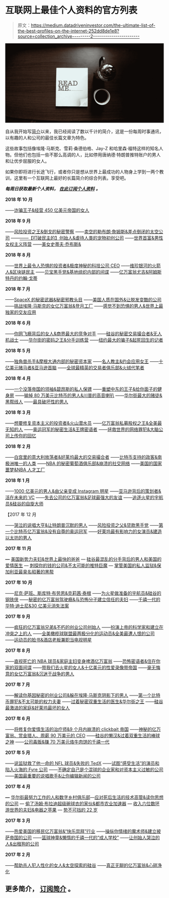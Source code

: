 # 互联网上最佳个人资料的官方列表

> 原文：<https://medium.datadriveninvestor.com/the-ultimate-list-of-the-best-profiles-on-the-internet-252dd8de1e8?source=collection_archive---------2----------------------->

![](img/478260c7216725c1f231905981c14413.png)

自从我开始写[简介](https://readtheprofile.weebly.com/)以来，我已经阅读了数以千计的简介，这是一份每周时事通讯，以有趣的人和公司的最佳长篇文章为特色。

这些故事包括像埃隆·马斯克、雪莉·桑德伯格、Jay-Z 和哈里森·福特这样的知名人物。但他们也包括一些不那么高调的人，比如停用唐纳德·特朗普推特账户的男人和让优步屈服的女人。

如果你即将进行长途飞行，或者你只是想从世界上最成功的人物身上学到一两个教训，这里有一个互联网上最好的长篇简介的综合列表。享受吧。

***每周日获取最新个人资料，*** [***在此订阅个人资料***](http://readtheprofile.com/) ***。***

**2018 年 10 月**

——[诈骗王子&经营 450 亿美元帝国的女人](https://theprofile.substack.com/p/the-profile-the-prince-of-fraud-and)

**2018 年 9 月**

——[风险投资之王&倒戈的秘密警察](https://theprofile.substack.com/p/the-profile-the-king-of-venture-capital-and-the-crypto-cop-who-switched-sides)
——[卖空的勒布朗·詹姆斯&差点倒闭的太空公司](https://theprofile.substack.com/p/the-profile-the-lebron-james-of-short-selling-and-the-space-company-that-almost-failed)
——[——【打破民主的】创始人&虐待人类的宠物初创公司](https://docs.google.com/document/d/139alDjE9xv5uU1uPRsJFOubmnJwHPnoKLTqm89GG1VU/edit?usp=sharing)
——[世界首富&男性女权主义阵营](https://docs.google.com/document/d/1TJXW-w-TB3tOXei7ijxHFIl9fejqYznIJ6RGwbl8Z4w/edit?usp=sharing)
——[美女史蒂夫·乔布斯&](https://docs.google.com/document/d/1FnQ4R4mOVReY49lqHoaLWeeKTMunT7vqBv_MuHjoFL4/edit?usp=sharing)

**2018 年 8 月**

——[世界上最令人恐惧的投资者&极度神秘的科技公司 CEO](https://docs.google.com/document/d/1Hllom-LnP1S-vjyGskPnlNeX1vG_1hUXWlQbWI-_heo/edit?usp=sharing)
——[维珍银河的火箭人&区块链民主](https://docs.google.com/document/d/1cBAWSO_1Dnb_dcEejxEe5ETGF3qDQipEMpIHB1RzF0Q/edit?usp=sharing)
——[贝宝黑手党&基地组织内部的间谍](https://docs.google.com/document/d/1T8bGXtqRabgEpbZkQ8xT_kEjddUIJB9Z2ss-OsMPGZ8/edit?usp=sharing)
——[亿万富翁尤吉&阿姆斯特丹的约翰·戈蒂](https://docs.google.com/document/d/16UqozZ4Tkccof4XtSlxWIkkn_SCCgkT7jhr7O5TOtW0/edit?usp=sharing)

**2018 年 7 月**

——[SpaceX 的秘密武器&秘密邪教头目](https://docs.google.com/document/d/1EsYLSeMZY6Kz9VQxmQ7N_37_-QROdPvClR_HMr8lWmY/edit?usp=sharing)
——[美国人质在国外&让脱发变酷的公司](https://docs.google.com/document/d/1z60u69QF0q49nZoN4ogeySUkScDHg_BcsJGDbl-_BTA/edit?usp=sharing)
——[挑战埃隆·马斯克的女亿万富翁&登月工厂](https://docs.google.com/document/d/1uahDJZA6yab8oiplLgMVjVtFzaeu7S1IfGK1l2OAhq4/edit?usp=sharing)
——[感觉不到恐惧的男人&世界上最独家的交友应用](https://docs.google.com/document/d/1YmzWL_apjiXh0OxVGk4JYvbkNPY38XCjtsUwNlVftjM/edit?usp=sharing)

**2018 年 6 月**

——[你网飞瘾背后的女人&商界最大的竞争对手](https://docs.google.com/document/d/1gLCmlKGe57zFzDYlMLPOCpCztItseOF87bIRrWtq3Dg/edit?usp=sharing)
——[硅谷的秘密交易撮合者&无人机战士](https://docs.google.com/document/d/1XafvXihrK0No2mILCHnVfurGxrWbGWH5x7MSkeT1l8E/edit?usp=sharing)
——[华尔街的密码之王&分手训练营](https://docs.google.com/document/d/1gCbLeO0hCGM_VHWvWJB5nWKVjAKon4DDLTo0FniSnTY/edit?usp=sharing)
——[纽约最大的骗子&起死回生的记者](https://docs.google.com/document/d/1IQJAaHgAuZ39oy75Apm_QkOy6sfUny7atuyQNTiNhjc/edit?usp=sharing)

**2018 年 5 月**

——[独角兽杀手&摩根大通内部的秘密资本家](https://docs.google.com/document/d/1LdBmdmwur7Xo4uQzUHykjCpKvlHQWA43w--ncEuIbNM/edit?usp=sharing)
——[名人教主&约会应用女王](https://docs.google.com/document/d/1IiTC3bT_Em1633s-2cf9gGn8KE42cmVRfUgWcWwZjgI/edit?usp=sharing)
——[十亿美元赌马者&亚马逊首脑](https://docs.google.com/document/d/1PCzNWMrAOLwLFSe0HGS-bc2igkzl7vgf9845eP9o_hM/edit?usp=sharing)
——[全球最精英的交易者俱乐部&火绒代笔者](https://docs.google.com/document/d/1yMMgODsWAoPeteM--czd9mUapm_HR1T-tHMsW2zkL60/edit?usp=sharing)

**2018 年 4 月**

——[一个没落帝国的领袖&碧昂斯的私人保镖](https://docs.google.com/document/d/1U8-FAppUhMOQJBIvHdPG9vUoePxfptGxEX0pz_n3B7Y/edit?usp=sharing)
——[重塑中东的王子&给你面子的健身房](https://docs.google.com/document/d/1YZWOBgAqUjnVgFZvQky6jPNXVKiMBnuVyab7ay1DIhk/edit?usp=sharing)
——[输掉 80 万美元比特币的男人&川普的高音喇叭](https://docs.google.com/document/d/1iD9qjQM8ERQ6aIjZOwJZ7QEsPSNkEgjvArMjo946Gms/edit?usp=sharing)
——[华尔街最大的赌徒&黑帮线人](https://docs.google.com/document/d/11hVleXi10_38faS9wQKyTR8PkgRlIOxsZTMWHm4VGSA/edit?usp=sharing)
——[最具破坏性的男人](https://docs.google.com/document/d/1y5mym9p4JA5bfmU2RFN-gYK6TRU0GLbeiqjiVrpF2Dw/edit?usp=sharing)

**2018 年 3 月**

——[想要修复资本主义的投资者&火山潜水员](https://docs.google.com/document/d/1HtQVDt0hFMR3_SImUMsathlGGbuW-rZGRwxonEnlU8E/edit?usp=sharing)
——[亿万富翁私募股权之王&全美最无知的人](https://docs.google.com/document/d/1qPA28Kzh-EQib6WbOdH8XUxBfdsWbVAdybdswJP489M/edit?usp=sharing)
——[奥运冠军的秘密生活&王牌密语者](https://docs.google.com/document/d/1TRa1uUfatsP6qnDNHbBU37rUdEa9PXpFKHofzqn686w/edit?usp=sharing)
——[拯救世界的网络罪犯&大脑公司上传你的回忆](https://docs.google.com/document/d/1h_VXeBGftxgVIvsjZ3p_Pmsu4CaOmhFNOaVcovhnLVs/edit?usp=sharing)

**2018 年 2 月**

——[白宫里的意大利放荡者&好莱坞最大的交易撮合者](https://docs.google.com/document/d/17ze_kulVBPUCnP7c4ZKH3WY_7QkXC4FVEdbZ1excXlA/edit?usp=sharing)
——[比特币支持的政客&南极洲唯一的人类](https://docs.google.com/document/d/1OHQVDrP79ZAetsAX1K3Ltin-lQMSx6WqSNYmXsOr6hc/edit?usp=sharing)
——[NBA 的秘密葡萄酒俱乐部&崩溃的社交网络](https://docs.google.com/document/d/1iaBP38fG--L0kg0lAV6aPBlcndHKe1YUcG-zhJFi-cQ/edit?usp=sharing)
——[美国的国家噩梦&NBA 人才工厂](https://docs.google.com/document/d/1SeSJ8VZRp9zJoyvX9HoKJvGA1Q11fRXfrFTfBt-I3Nw/edit?usp=sharing)

**2018 年 1 月**

——[1000 亿美元的男人&由父亲变成 Instagram 明星](https://docs.google.com/document/d/1UiNUE3M2xkdeUuAxPa3j94kYFwP5q1-ePHXxpY23aDA/edit?usp=sharing)
——[亚马逊背后的策划者&活在未来的 VC](https://docs.google.com/document/d/1JKrfsUzXBo1E3c0rhDxoOvdrkwaN8k4Hn_tBk90hI0Q/edit?usp=sharing)
——[失去公司的亿万富翁&足球最强大的友谊](https://docs.google.com/document/d/1b8UsBRalmYfr4pdOuZ_keTo1yGuJXfBTjzAkO-5swbk/edit?usp=sharing)
——[追逐火星的宇航员&硅谷的自旋大师](https://docs.google.com/document/d/1dwJuxdzKLJmrkjbq1VeM0afnUx2OJKIg-EDB8CQZza0/edit?usp=sharing)

【2017 年 12 月

——[哭泣的说唱大亨&让特朗普沉默的男人](https://docs.google.com/document/d/1T8CepsDZu_oolbmYavpNrLnBBuRx3u9aKdRkCpEmGBQ/edit?usp=sharing)
——[风险投资之父&贷款黑手党](https://docs.google.com/document/d/1xBGLr9Z087xBT4XcbDzT-4fRpp1OXBor15nopvg-vrU/edit?usp=sharing)
——[第一个比特币亿万富翁&没有自尊的奥运冠军](https://docs.google.com/document/d/1HSTXcjFWassXeaZX-M1X1iloUGkZmwtKs6KRKnpjMQM/edit?usp=sharing)
——[好莱坞最有影响力的女演员&建造以太坊的男人](https://docs.google.com/document/d/1A5Wo5ycKkD90kEPylZqz1v_5AJ8Dj8cNi9c08fSCvNk/edit?usp=sharing)

**2017 年 11 月**

**—** [美国新势力夫妇&世界上最快的爸爸](https://docs.google.com/document/d/1dqTth8ZlvLJSm4TXc4BHkWP9XVhOkPmQLce3vt7BZy4/edit?usp=sharing)
— [硅谷最混乱的分手背后的男人和美国的爱情医生](https://docs.google.com/document/d/1b_gcTwp6T7PEPC-4bBVU4lsBPKHJuEUW2dVEESC4eLA/edit?usp=sharing)
— [刺探你的钱的公司&不太可能的推特巨魔](https://docs.google.com/document/d/1Rdr_ULF62RJQDAPziU1lOB_MYIy1Yt6FVSCe-i5v-HE/edit?usp=sharing)
— [掌管美国的私人监狱&保加利亚最臭名昭著的黑帮](https://docs.google.com/document/d/1_2J_JsnYfwUm52t-CH5i2yA3XIvc9XbEQvLomOeG-LQ/edit?usp=sharing)

**2017 年 10 月**

——[尼克·萨班、斯库特·布劳恩&克莉茜·泰根](https://docs.google.com/document/d/1XBQgdEfhn22wjHYWQdNbJGiyr6Si8K9jmzC9mge4D4Y/edit?usp=sharing)
——[为火星做准备的宇航员&硅谷的钢铁侠](https://docs.google.com/document/d/1-uhj6cBhs3Qupcg8ux3R5ySdPVtgQt--F3nWbEHnZOA/edit?usp=sharing)
——[秘密的亿万富翁驾驶瘾&与恐怖分子建立信任的夫妇](https://docs.google.com/document/d/1UBSnbZZYnwMfBIDZDYK8Eh19n61S2r1MsyJHny8W82U/edit?usp=sharing)
——[千禧一代的华特·迪士尼&30 亿美元消失法案](https://docs.google.com/document/d/1UBSnbZZYnwMfBIDZDYK8Eh19n61S2r1MsyJHny8W82U/edit?usp=sharing)

**2017 年 9 月**

——[疯狂的亿万富翁兄弟&不朽的创业公司创始人](https://docs.google.com/document/d/1cdtpUbQLv8-cxgH8JqBVGtoHrB1fJnlEZ9eQkmPoHsg/edit?usp=sharing)
——[扮演上帝的科学家和建立在冲突之上的人](https://docs.google.com/document/d/1ly6umSvuBZSuZb0orZxwpKt4rUZf7FFDBFmqdkvVx4A/edit?usp=sharing)
——[全美橄榄球联盟最两极分化的运动员&全美最遭人恨的公司](https://docs.google.com/document/d/1FOmqfYBHIZ-PQgG69NMtXFEPyDFbHnb78M8RL1qd8Tk/edit?usp=sharing)
——[运动员的脸书&酒店老板兼职当电视明星](https://docs.google.com/document/d/1NAxOqiGPB63gzjZbq2PuJFJLSg1C6HiZYQOfucSovVE/edit?usp=sharing)

**2017 年 8 月**

——[直视死亡的 NBA 球员&家庭主妇变身啤酒亿万富翁](https://docs.google.com/document/d/1_e6Znu3p_gxQhPWrcq1Y3AyEPyqEWjkq3KYxPrdC4WU/edit?usp=sharing)
——[恐怖密语者&住在你家的双面间谍](https://docs.google.com/document/d/1UzXKiRNm3oBFNVUzMr035YNaJkGoORJyW0Pb5n-3Rpo/edit?usp=sharing)
——[带我们去火星的女人&十亿美元的性爱录像带帝国](https://docs.google.com/document/d/11lWPgUeCRV6ucwqY65InbBKR_hJVm8gO4GvtUyQwRaQ/edit?usp=sharing)
——[毫无悔意的女亿万富翁&沉迷于战争的男人](https://docs.google.com/document/d/1SGZQ3RY8JiYKxhJrtIE9EFaObE1v0xp23vsHGUvuXuk/edit?usp=sharing)

**2017 年 7 月**

——[解读你基因秘密的创业公司&躲在埃隆·马斯克阴影下的男人](https://docs.google.com/document/d/1DSh-DzEEfd9jHPs4iaB-qEukzzuAnw3ikUJ9MANmIrc/edit?usp=sharing)
——[第一个比特币罪犯&不太可能的权力夫妻](https://docs.google.com/document/d/1JCmQvD72xU6ToT32vuJjdT-KpnKPXMqsrDknjsfkVkg/edit)
——[过着秘密双重生活的医生&华尔街之王](https://docs.google.com/document/d/1859U4GiLJ5q1cYYZF4B5swGxN4XGghMTkOR0PbFzPLI/edit?usp=sharing)
——[硅谷最激进的家庭&好莱坞最坏的女人](https://docs.google.com/document/d/1qcppYlYdEDCBQoXv0fdd_6n6qqDp5dkpO62JpUlhH6Y/edit?usp=sharing)

**2017 年 6 月**

——[将修复你爱情生活的治疗师&9 个月内崩溃的 clickbait 帝国](https://docs.google.com/document/d/18m6qt3503i3RFc7e5ONY13Nsdyfj6FNBPlFZ3NmrNGE/edit?usp=sharing)
——[神秘的亿万富翁、赏金猎人、周薪 90 万美元的 CEO](https://docs.google.com/document/d/1EzPDHLb_FrN5iyHbsc0U176kRbOV_TSSD9rGSzNDdQw/edit?usp=sharing)
——[硅谷的懒汉&过着双重生活的棒球之神](https://docs.google.com/document/d/1JPGDUhcLbb0qX9rDPICxMjYSYCc4fYPxhbizDBPmBaw/edit?usp=sharing)
——[公司毒贩&赚 70 万美元烙牛肉饼的千禧一代](https://docs.google.com/document/d/11rhWMSeGZ8ZEPUAHay2LyvsCD0AaKUk1QqZe_TmZOFA/edit?usp=sharing)

**2017 年 5 月**

——[说监狱救了他一命的 NFL 球员&失败的 TedX](https://tinyletter.com/polinamarinova/letters/the-profile-the-nfl-player-who-says-prison-saved-his-life-the-tedx-of-failure)
——[试图“感受生活”的演员和陷入火海的 Fyre 公司](https://tinyletter.com/polinamarinova/letters/the-profile-the-actor-trying-to-feel-life-and-the-fyre-company-that-went-up-in-flames)
——[不确定自己是个混球的企业家和对资本主义过敏的公司](https://docs.google.com/document/d/1x_lAsjDgBGzI_60_uDsG0wugrn6GEvcq5hYrzI_JVYw/edit?usp=sharing)
——[美国最重要的说唱歌手&让你编辑新闻的公司](https://docs.google.com/document/d/13gTk4eze5duBO7cRVX6jstLGEsu_RLex2y5NpFrcyiA/edit?usp=sharing)

**2017 年 4 月**

**—** [华尔街最努力工作的人和数字乡村俱乐部](https://tinyletter.com/polinamarinova/letters/the-profile-the-hardest-working-man-on-wall-street-and-the-digital-country-club)—[应对死后生活的技术高管&读你思想的公司](https://tinyletter.com/polinamarinova/letters/the-profile-the-tech-exec-coping-with-life-after-death-the-company-reading-your-mind)
— [偷了汤姆·布拉迪超级碗球衣的家伙&都市农业加速器](https://tinyletter.com/polinamarinova/letters/the-guy-who-stole-tom-brady-s-super-bowl-jersey-the-urban-farming-accelerator)
— [收入六位数环游世界的夫妇&电器之苹果](https://tinyletter.com/polinamarinova/letters/the-profile-the-couple-that-earns-six-figures-to-travel-the-world-the-apple-of-appliances)
— [势不可挡的 22 岁](https://tinyletter.com/polinamarinova/letters/the-profile-the-unstoppable-22-year-old-entrepreneur-the-company-merging-your-brain-with-a-computer)

**2017 年 3 月**

——[热爱美国的移民亿万富翁&“快乐崇拜”行业](https://tinyletter.com/polinamarinova/letters/the-profile-the-america-loving-immigrant-billionaire-the-cheerful-cult-business)
——[操纵你情绪的魔术师&建立披萨帝国的公司](https://tinyletter.com/polinamarinova/letters/the-profile-the-magician-manipulating-your-emotions-the-company-building-a-pizza-empire)
——[篮球神童&懒惰的千禧一代的“成人学校”](https://tinyletter.com/polinamarinova/letters/the-profile-the-basketball-prodigy-the-adulting-school-for-lazy-millennials)
——[让创始人哭泣的人&出租狗的公司](https://tinyletter.com/polinamarinova/letters/the-profile-the-man-who-makes-founders-cry-the-company-that-rents-out-dogs)

**2017 年 2 月**

——[帮助杀人犯人性化的女人&太空探索的硅谷](https://tinyletter.com/polinamarinova/letters/the-profile-the-woman-who-helps-humanize-murderers-the-silicon-valley-of-space-exploration)
——[真正无聊的亿万富翁&心碎净化](https://tinyletter.com/polinamarinova/letters/the-profile-the-really-boring-billionaire-the-heartbreak-cleanse)

## **更多简介，** [**订阅简介**](http://readtheprofile.com) **。**
